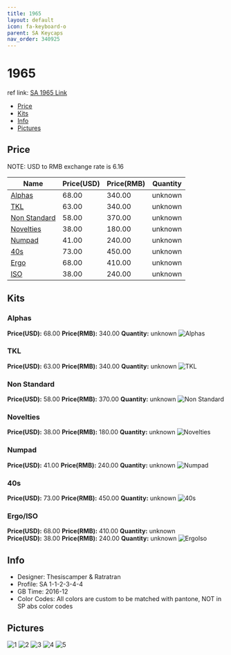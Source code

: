 ```yaml
---
title: 1965
layout: default
icon: fa-keyboard-o
parent: SA Keycaps
nav_order: 340925
---
```


# 1965

ref link: [SA 1965 Link](https://geekhack.org/index.php?topic=86143.0)

* [Price](#price)
* [Kits](#kits)
* [Info](#info)
* [Pictures](#pictures)

## Price

NOTE: USD to RMB exchange rate is 6.16

| Name          | Price(USD)    | Price(RMB)  | Quantity |
| ------------- | ------------- | ----------- | -------- |
|[Alphas](#alphas)|68.00|340.00|unknown|
|[TKL](#tkl)|63.00|340.00|unknown|
|[Non Standard](#non-standard)|58.00|370.00|unknown|
|[Novelties](#novelties)|38.00|180.00|unknown|
|[Numpad](#numpad)|41.00|240.00|unknown|
|[40s](#40s)|73.00|450.00|unknown|
|[Ergo](#ergoiso)|68.00|410.00|unknown|
|[ISO](#ergoiso)|38.00|240.00|unknown|

## Kits
### Alphas
**Price(USD):** 68.00    **Price(RMB):** 340.00    **Quantity:** unknown
<img src="{{ 'assets/images/sa-keycaps/1965/kits_pics/alphas.jpg' | relative_url }}" alt="Alphas" class="image featured">

### TKL
**Price(USD):** 63.00    **Price(RMB):** 340.00    **Quantity:** unknown
<img src="{{ 'assets/images/sa-keycaps/1965/kits_pics/tkl.jpg' | relative_url }}" alt="TKL" class="image featured">

### Non Standard
**Price(USD):** 58.00    **Price(RMB):** 370.00    **Quantity:** unknown
<img src="{{ 'assets/images/sa-keycaps/1965/kits_pics/nonstandard.jpg' | relative_url }}" alt="Non Standard" class="image featured">

### Novelties
**Price(USD):** 38.00    **Price(RMB):** 180.00    **Quantity:** unknown
<img src="{{ 'assets/images/sa-keycaps/1965/kits_pics/novelties.jpg' | relative_url }}" alt="Novelties" class="image featured">

### Numpad
**Price(USD):** 41.00    **Price(RMB):** 240.00    **Quantity:** unknown
<img src="{{ 'assets/images/sa-keycaps/1965/kits_pics/numpad.jpg' | relative_url }}" alt="Numpad" class="image featured">

### 40s
**Price(USD):** 73.00    **Price(RMB):** 450.00    **Quantity:** unknown
<img src="{{ 'assets/images/sa-keycaps/1965/kits_pics/40s.jpg' | relative_url }}" alt="40s" class="image featured">

### Ergo/ISO
**Price(USD):** 68.00    **Price(RMB):** 410.00    **Quantity:** unknown  
**Price(USD):** 38.00    **Price(RMB):** 240.00    **Quantity:** unknown
<img src="{{ 'assets/images/sa-keycaps/1965/kits_pics/ergoiso.jpg' | relative_url }}" alt="ErgoIso" class="image featured">

## Info
* Designer: Thesiscamper & Ratratran
* Profile: SA 1-1-2-3-4-4
* GB Time: 2016-12
* Color Codes: All colors are custom to be matched with pantone, NOT in SP abs color codes  

## Pictures
<img src="{{ 'assets/images/sa-keycaps/1965/rendering_pics/1.jpg' | relative_url }}" alt="1" class="image featured">
<img src="{{ 'assets/images/sa-keycaps/1965/rendering_pics/2.jpg' | relative_url }}" alt="2" class="image featured">
<img src="{{ 'assets/images/sa-keycaps/1965/rendering_pics/3.jpg' | relative_url }}" alt="3" class="image featured">
<img src="{{ 'assets/images/sa-keycaps/1965/rendering_pics/4.jpg' | relative_url }}" alt="4" class="image featured">
<img src="{{ 'assets/images/sa-keycaps/1965/rendering_pics/5.jpg' | relative_url }}" alt="5" class="image featured">

